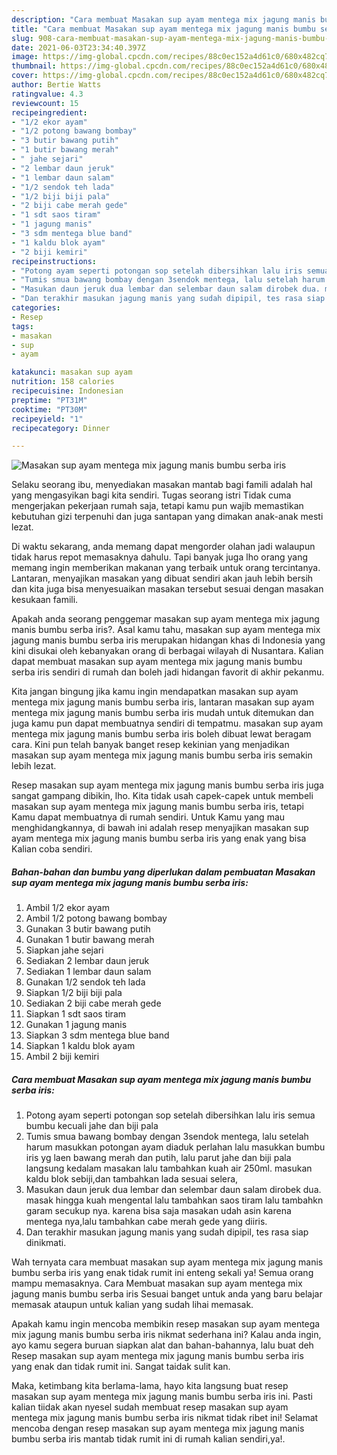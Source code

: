 ```yaml
---
description: "Cara membuat Masakan sup ayam mentega mix jagung manis bumbu serba iris yang lezat Untuk Jualan"
title: "Cara membuat Masakan sup ayam mentega mix jagung manis bumbu serba iris yang lezat Untuk Jualan"
slug: 908-cara-membuat-masakan-sup-ayam-mentega-mix-jagung-manis-bumbu-serba-iris-yang-lezat-untuk-jualan
date: 2021-06-03T23:34:40.397Z
image: https://img-global.cpcdn.com/recipes/88c0ec152a4d61c0/680x482cq70/masakan-sup-ayam-mentega-mix-jagung-manis-bumbu-serba-iris-foto-resep-utama.jpg
thumbnail: https://img-global.cpcdn.com/recipes/88c0ec152a4d61c0/680x482cq70/masakan-sup-ayam-mentega-mix-jagung-manis-bumbu-serba-iris-foto-resep-utama.jpg
cover: https://img-global.cpcdn.com/recipes/88c0ec152a4d61c0/680x482cq70/masakan-sup-ayam-mentega-mix-jagung-manis-bumbu-serba-iris-foto-resep-utama.jpg
author: Bertie Watts
ratingvalue: 4.3
reviewcount: 15
recipeingredient:
- "1/2 ekor ayam"
- "1/2 potong bawang bombay"
- "3 butir bawang putih"
- "1 butir bawang merah"
- " jahe sejari"
- "2 lembar daun jeruk"
- "1 lembar daun salam"
- "1/2 sendok teh lada"
- "1/2 biji biji pala"
- "2 biji cabe merah gede"
- "1 sdt saos tiram"
- "1 jagung manis"
- "3 sdm mentega blue band"
- "1 kaldu blok ayam"
- "2 biji kemiri"
recipeinstructions:
- "Potong ayam seperti potongan sop setelah dibersihkan lalu iris semua bumbu kecuali jahe dan biji pala"
- "Tumis smua bawang bombay dengan 3sendok mentega, lalu setelah harum masukkan potongan ayam diaduk perlahan lalu masukkan bumbu iris yg laen bawang merah dan putih, lalu parut jahe dan biji pala langsung kedalam masakan lalu tambahkan kuah air 250ml. masukan kaldu blok sebiji,dan tambahkan lada sesuai selera,"
- "Masukan daun jeruk dua lembar dan selembar daun salam dirobek dua. masak hingga kuah mengental lalu tambahkan saos tiram lalu tambahkn garam secukup nya. karena bisa saja masakan udah asin karena mentega nya,lalu tambahkan cabe merah gede yang diiris."
- "Dan terakhir masukan jagung manis yang sudah dipipil, tes rasa siap dinikmati."
categories:
- Resep
tags:
- masakan
- sup
- ayam

katakunci: masakan sup ayam 
nutrition: 158 calories
recipecuisine: Indonesian
preptime: "PT31M"
cooktime: "PT30M"
recipeyield: "1"
recipecategory: Dinner

---
```



![Masakan sup ayam mentega mix jagung manis bumbu serba iris](https://img-global.cpcdn.com/recipes/88c0ec152a4d61c0/680x482cq70/masakan-sup-ayam-mentega-mix-jagung-manis-bumbu-serba-iris-foto-resep-utama.jpg)

Selaku seorang ibu, menyediakan masakan mantab bagi famili adalah hal yang mengasyikan bagi kita sendiri. Tugas seorang istri Tidak cuma mengerjakan pekerjaan rumah saja, tetapi kamu pun wajib memastikan kebutuhan gizi terpenuhi dan juga santapan yang dimakan anak-anak mesti lezat.

Di waktu  sekarang, anda memang dapat mengorder olahan jadi walaupun tidak harus repot memasaknya dahulu. Tapi banyak juga lho orang yang memang ingin memberikan makanan yang terbaik untuk orang tercintanya. Lantaran, menyajikan masakan yang dibuat sendiri akan jauh lebih bersih dan kita juga bisa menyesuaikan masakan tersebut sesuai dengan masakan kesukaan famili. 



Apakah anda seorang penggemar masakan sup ayam mentega mix jagung manis bumbu serba iris?. Asal kamu tahu, masakan sup ayam mentega mix jagung manis bumbu serba iris merupakan hidangan khas di Indonesia yang kini disukai oleh kebanyakan orang di berbagai wilayah di Nusantara. Kalian dapat membuat masakan sup ayam mentega mix jagung manis bumbu serba iris sendiri di rumah dan boleh jadi hidangan favorit di akhir pekanmu.

Kita jangan bingung jika kamu ingin mendapatkan masakan sup ayam mentega mix jagung manis bumbu serba iris, lantaran masakan sup ayam mentega mix jagung manis bumbu serba iris mudah untuk ditemukan dan juga kamu pun dapat membuatnya sendiri di tempatmu. masakan sup ayam mentega mix jagung manis bumbu serba iris boleh dibuat lewat beragam cara. Kini pun telah banyak banget resep kekinian yang menjadikan masakan sup ayam mentega mix jagung manis bumbu serba iris semakin lebih lezat.

Resep masakan sup ayam mentega mix jagung manis bumbu serba iris juga sangat gampang dibikin, lho. Kita tidak usah capek-capek untuk membeli masakan sup ayam mentega mix jagung manis bumbu serba iris, tetapi Kamu dapat membuatnya di rumah sendiri. Untuk Kamu yang mau menghidangkannya, di bawah ini adalah resep menyajikan masakan sup ayam mentega mix jagung manis bumbu serba iris yang enak yang bisa Kalian coba sendiri.

<!--inarticleads1-->

##### Bahan-bahan dan bumbu yang diperlukan dalam pembuatan Masakan sup ayam mentega mix jagung manis bumbu serba iris:

1. Ambil 1/2 ekor ayam
1. Ambil 1/2 potong bawang bombay
1. Gunakan 3 butir bawang putih
1. Gunakan 1 butir bawang merah
1. Siapkan  jahe sejari
1. Sediakan 2 lembar daun jeruk
1. Sediakan 1 lembar daun salam
1. Gunakan 1/2 sendok teh lada
1. Siapkan 1/2 biji biji pala
1. Sediakan 2 biji cabe merah gede
1. Siapkan 1 sdt saos tiram
1. Gunakan 1 jagung manis
1. Siapkan 3 sdm mentega blue band
1. Siapkan 1 kaldu blok ayam
1. Ambil 2 biji kemiri




<!--inarticleads2-->

##### Cara membuat Masakan sup ayam mentega mix jagung manis bumbu serba iris:

1. Potong ayam seperti potongan sop setelah dibersihkan lalu iris semua bumbu kecuali jahe dan biji pala
1. Tumis smua bawang bombay dengan 3sendok mentega, lalu setelah harum masukkan potongan ayam diaduk perlahan lalu masukkan bumbu iris yg laen bawang merah dan putih, lalu parut jahe dan biji pala langsung kedalam masakan lalu tambahkan kuah air 250ml. masukan kaldu blok sebiji,dan tambahkan lada sesuai selera,
1. Masukan daun jeruk dua lembar dan selembar daun salam dirobek dua. masak hingga kuah mengental lalu tambahkan saos tiram lalu tambahkn garam secukup nya. karena bisa saja masakan udah asin karena mentega nya,lalu tambahkan cabe merah gede yang diiris.
1. Dan terakhir masukan jagung manis yang sudah dipipil, tes rasa siap dinikmati.




Wah ternyata cara membuat masakan sup ayam mentega mix jagung manis bumbu serba iris yang enak tidak rumit ini enteng sekali ya! Semua orang mampu memasaknya. Cara Membuat masakan sup ayam mentega mix jagung manis bumbu serba iris Sesuai banget untuk anda yang baru belajar memasak ataupun untuk kalian yang sudah lihai memasak.

Apakah kamu ingin mencoba membikin resep masakan sup ayam mentega mix jagung manis bumbu serba iris nikmat sederhana ini? Kalau anda ingin, ayo kamu segera buruan siapkan alat dan bahan-bahannya, lalu buat deh Resep masakan sup ayam mentega mix jagung manis bumbu serba iris yang enak dan tidak rumit ini. Sangat taidak sulit kan. 

Maka, ketimbang kita berlama-lama, hayo kita langsung buat resep masakan sup ayam mentega mix jagung manis bumbu serba iris ini. Pasti kalian tiidak akan nyesel sudah membuat resep masakan sup ayam mentega mix jagung manis bumbu serba iris nikmat tidak ribet ini! Selamat mencoba dengan resep masakan sup ayam mentega mix jagung manis bumbu serba iris mantab tidak rumit ini di rumah kalian sendiri,ya!.

